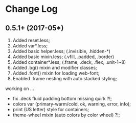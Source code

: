 Change Log
==========

0.5.1+ (2017-05*)
------------------
1. Added reset.less;
2. Added var*.less;
3. Added basic helper.less; (.invisible, .hidden-*)
4. Added basic mixin.less; (.vfill, .padded, .border)
5. Added container*.less; (.frame, .deck, .flex, .unit-1~8)
6. Added .bg() mixin and modifier classes;
7. Added .font() mixin for loading web-font;
8. Enabled .frame nesting with auto stacked styling;

working on ...

- fix .deck fluid padding bottom missing quirk ?!;
- colors var (primary-warm/cold, ok, warning, error, info);
- print (US letter) style for containers;
- theme-wheel mixin (auto colors by color wheel) ?!;

